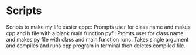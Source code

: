 # Scripts
Scripts to make my life easier
cppc:
	Prompts user for class name and makes cpp and h file with a blank main function
pyfi:
	Promts user for class name and makes py file with class and main function
runc:
	Takes single argument and compiles and runs cpp program in terminal then deletes compiled file.
